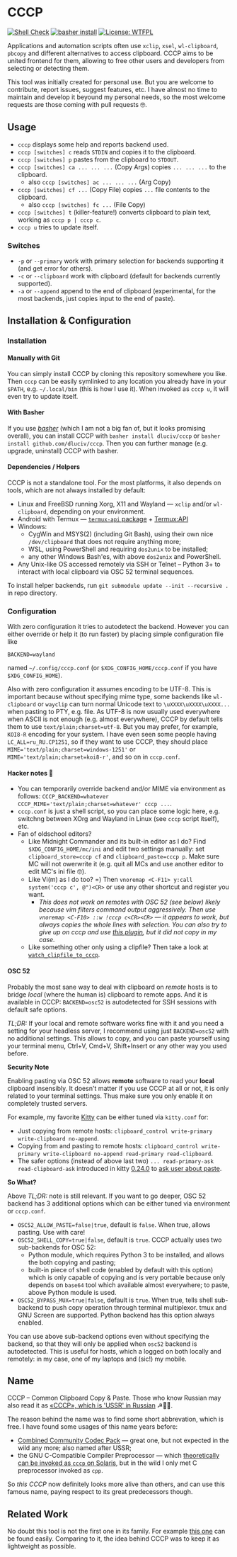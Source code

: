 # CCCP

[![Shell Check](https://github.com/dluciv/cccp/actions/workflows/shellcheck.yml/badge.svg)](https://github.com/dluciv/cccp/actions/workflows/shellcheck.yml)
[![basher install](https://www.basher.it/assets/logo/basher_install.svg)](https://www.basher.it/)
[![License: WTFPL](https://img.shields.io/badge/License-WTFPL-brightgreen.svg)](http://wtfpl.net/about/)

Applications and automation scripts often use `xclip`, `xsel`, `wl-clipboard`, `pbcopy` and different alternatives to access clipboard.
CCCP aims to be united frontend for them, allowing to free other users and developers from selecting or detecting them.

This tool was initially created for personal use. But you are welcome to contribute, report issues, suggest features, etc.
I have almost no time to maintain and develop it beyound my personal needs, so the most welcome requests are those coming with pull requests 🤓.

## Usage

* `cccp` displays some help and reports backend used.
* `cccp [switches] c` reads `STDIN` and copies it to the clipboard.
* `cccp [switches] p` pastes from the clipboard to `STDOUT`.
* `cccp [switches] ca ... ... ...` (Copy Args) copies `... ... ...` to the clipboard.
  * also `cccp [switches] ac ... ... ...` (Arg Copy)
* `cccp [switches] cf ...` (Copy File) copies `...` file contents to the clipboard.
  * also `cccp [switches] fc ...` (File Copy)
* `cccp [switches] t` (killer-feature!) converts clipboard to plain text, working as `cccp p | cccp c`.
* `cccp u` tries to update itself.

### Switches
* `-p` or `--primary` work with primary selection for backends supporting it (and get error for others).
* `-c` or `--clipboard` work with clipboard (default for backends currently supported).
* `-a` or `--append` append to the end of clipboard (experimental, for the most backends, just copies input to the end of paste).

## Installation & Configuration

### Installation

#### Manually with Git

You can simply install CCCP by cloning this repository somewhere you like. Then `cccp` can be easily symlinked to any location
you already have in your `$PATH`, e.g. `~/.local/bin` (this is how I use it). When invoked as `cccp u`, it will even try to update itself.

#### With Basher

If you use [*basher*](https://www.basher.it/) (which I am not a big fan of, but it looks promising overall), you can install CCCP with
`basher install dluciv/cccp` or `basher install github.com/dluciv/cccp`. Then you can further manage (e.g. upgrade, uninstall) CCCP with basher.

#### Dependencies / Helpers

CCCP is not a standalone tool. For the most platforms, it also depends on tools, which are not always installed by default:

* Linux and FreeBSD running Xorg, X11 and Wayland — `xclip` and/or `wl-clipboard`, depending on your environment.
* Android with Termux — [`termux-api` package](https://github.com/termux/termux-api-package) + [Termux:API](https://github.com/termux/termux-api)
* Windows:
  * CygWin and MSYS(2) (including Git Bash), using their own nice `/dev/clipboard` that does not require anything more;
  * WSL, using PowerShell and requiring `dos2unix` to be installed;
  * any other Windows Bash'es, with above `dos2unix` and PowerShell.
* Any Unix-like OS accessed remotely via SSH or Telnet – Python 3+ to interact with local clipboard via OSC 52 terminal sequences.

To install helper backends, run `git submodule update --init --recursive .` in repo directory.

### Configuration

With zero configuration it tries to autodetect the backend. However you can either override or help it (to run faster) by placing simple configuration file like

```
BACKEND=wayland
```

named `~/.config/cccp.conf` (or `$XDG_CONFIG_HOME/cccp.conf` if you have `$XDG_CONFIG_HOME`).

Also with zero configuration it assumes encoding to be UTF-8. This is important because without specifying mime type, some backends like
`wl-clipboard` or `wayclip` can turn normal Unicode text to `\uXXXX\uXXXX\uXXXX...` when pasting to PTY, e.g. file.
As UTF-8 is now usually used everywhere when ASCII is not enough (e.g. almost everywhere), CCCP by default tells them to use `text/plain;charset=utf-8`.
But you may prefer, for example, `KOI8-R` encoding for your system. I have even seen some people having `LC_ALL=ru_RU.CP1251`, so if they
want to use CCCP, they should place `MIME='text/plain;charset=windows-1251'` or `MIME='text/plain;charset=koi8-r'`, and so on in `cccp.conf`.

#### Hacker notes 🧔

* You can temporarily override backend and/or MIME via environment as follows: `CCCP_BACKEND=whatever CCCP_MIME='text/plain;charset=whatever' cccp ...`.
* `cccp.conf` is just a shell script, so you can place some logic here, e.g. switchng between XOrg and Wayland in Linux (see `cccp` script itself), etc.
* Fan of oldschool editors?
  * Like Midnight Commander and its built-in editor as I do? Find `$XDG_CONFIG_HOME/mc/ini` and edit two settings manually: set `clipboard_store=cccp cf` and 
`clipboard_paste=cccp p`. Make sure MC will not owerwrite it (e.g. quit all MCs and use another editor to edit MC's ini file 🤓).
  * Like Vi(m) as I do too? =) Then `vnoremap <C-F11> y:call system('cccp c', @")<CR>` or use any other shortcut and register you want.
    * *This does not work on remotes with OSC 52 (see below) likely because vim filters command output aggressively. Then use `vnoremap <C-F10> ::w !cccp c<CR><CR>` — it appears to work, but always copies the whole lines with selection. You can also try to give up on cccp and use [this plugin](https://github.com/fcpg/vim-osc52), but it did not copy in my case.*
  * Like something other only using a clipfile? Then take a look at [`watch_clipfile_to_cccp`](utilities/watch_clipfile_to_cccp).

#### OSC 52

Probably the most sane way to deal with clipboard on *remote* hosts is to bridge *local* (where the human is) clipboard to remote apps.
And it is available in CCCP: `BACKEND=osc52` is autodetected for SSH sessions with default safe options.

*TL;DR:* If your local and remote software works fine with it and you need a setting for your headless server, I recommend using just `BACKEND=osc52` with no additional settings.
This allows to copy, and you can paste yourself using your terminal menu, Ctrl+V, Cmd+V, Shift+Insert or any other way you used before.

**Security Note**

Enabling pasting via OSC 52 allows **remote** software to read your **local** clipboard insensibly.
It doesn't matter if you use CCCP at all or not, it is only related to your terminal settings.
Thus make sure you only enable it on completely trusted servers.

For example, my favorite [Kitty](https://sw.kovidgoyal.net/kitty/) can be either tuned via `kitty.conf` for:

* Just copying from remote hosts: `clipboard_control write-primary write-clipboard no-append`.
* Copying from and pasting to remote hosts: `clipboard_control write-primary write-clipboard no-append read-primary read-clipboard`.
* The safer options (instead of above last two) `... read-primary-ask read-clipboard-ask` introduced in kitty [0.24.0](https://github.com/kovidgoyal/kitty/releases/tag/v0.24.0) to [ask user about paste](https://github.com/kovidgoyal/kitty/issues/4022).

**So What?**

Above *TL;DR:* note is still relevant. If you want to go deeper, OSC 52 backend has 3 additional options which can be either tuned via environment or `cccp.conf`.

* `OSC52_ALLOW_PASTE=false|true`, default is `false`. When true, allows pasting. Use with care!
* `OSC52_SHELL_COPY=true|false`, default is `true`. CCCP actually uses two sub-backends for OSC 52:
  * Python module, which requires Python 3 to be installed, and allows the both copying and pasting;
  * built-in piece of shell code (enabled by default with this option) which is only capable of copying and
    is very portable because only depends on `base64` tool which available almost everywhere; to paste,
    above Python module is used.
* `OSC52_BYPASS_MUX=true|false`, default is `true`. When true, tells shell sub-backend to push copy operation
  through terminal multiplexor. tmux and GNU Screen are supported. Python backend has this option always enabled.

You can use above sub-backend options even without specifying the backend, so that they will only be applied when `osc52` backend is autodetected.
This is useful for hosts, which a logged on both locally and remotely: in my case, one of my laptops and (sic!) my mobile.

## Name

CCCP – Common Clipboard Copy &amp; Paste. Those who know Russian may also read it as [«СССР», which is 'USSR' in Russian](https://en.wikipedia.org/wiki/Soviet_Union) ☭🐻🤓.

The reason behind the name was to find some short abbrevation, which is free. I have found some usages of this name years before:

* [Combined Community Codec Pack](http://web.archive.org/web/20211009205455/http://www.cccp-project.net/) — great one, but not expected in the wild any more; also named after USSR;
* the GNU C-Compatible Compiler Preprocessor — which [theoretically can be invoked as `cccp` on Solaris](https://www.opennet.ru/man.shtml?topic=cccp&category=1), but in the wild I only met C preprocessor invoked as `cpp`.

So *this CCCP* now definitely looks more alive than others, and can use this famous name, paying respect to its great predecessors though.

## Related Work

No doubt this tool is not the first one in its family.
For example [this one](https://github.com/sindresorhus/clipboard-cli) can be found easily.
Comparing to it, the idea behind CCCP was to keep it as lightweight as possible.
